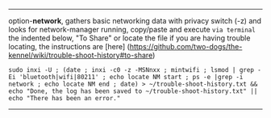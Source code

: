 ***
option-**network**, gathers basic networking data with privacy switch (-z) and looks for network-manager running, copy/paste and execute `via terminal` the indented below, "To Share" or locate the file if you are having trouble locating, the instructions are [here] (https://github.com/two-dogs/the-kennel/wiki/trouble-shoot-history#to-share)

`sudo inxi -U ; (date ; inxi -c0 -z -MSNnxx ; mintwifi ; lsmod | grep -Ei 'bluetooth|wifi|80211' ; echo locate NM start ; ps -e |grep -i network ; echo locate NM end ; date) > ~/trouble-shoot-history.txt && echo "Done, the log has been saved to ~/trouble-shoot-history.txt" || echo "There has been an error."`


***
